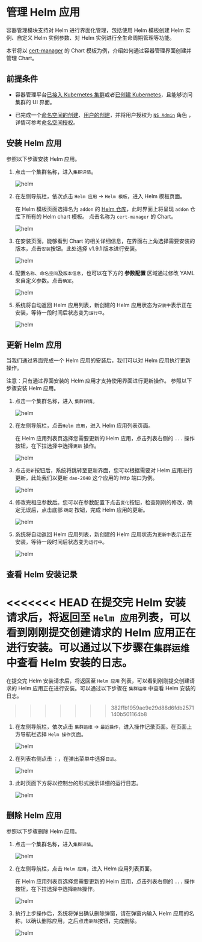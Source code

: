# 管理 Helm 应用

容器管理模块支持对 Helm 进行界面化管理，包括使用 Helm 模板创建 Helm 实例、自定义 Helm 实例参数、对 Helm 实例进行全生命周期管理等功能。

本节将以 [cert-manager](https://cert-manager.io/docs/) 的 Chart 模板为例，介绍如何通过容器管理界面创建并管理 Chart。

## 前提条件

- 容器管理平台[已接入 Kubernetes 集群](../Clusters/JoinACluster.md)或者[已创建 Kubernetes](../Clusters/CreateCluster.md)，且能够访问集群的 UI 界面。

- 已完成一个[命名空间的创建](../Namespaces/createns.md)、[用户的创建](../../../ghippo/04UserGuide/01UserandAccess/User.md)，并将用户授权为 [`NS Admin`](../Permissions/PermissionBrief.md#ns-admin) 角色 ，详情可参考[命名空间授权](../Permissions/Cluster-NSAuth.md)。

## 安装 Helm 应用

参照以下步骤安装 Helm 应用。

1. 点击一个集群名称，进入`集群详情`。

    ![helm](../../images/crd01.png)

2. 在左侧导航栏，依次点击 `Helm 应用` -> `Helm 模板`，进入 Helm 模板页面。

    在 Helm 模板页面选择名为 `addon` 的 [Helm 仓库](helm-repo.md)，此时界面上将呈现 `addon` 仓库下所有的 Helm chart 模板。
    点击名称为 `cert-manager` 的 Chart。

    ![helm](../../images/helm01.png)

3. 在安装页面，能够看到 Chart 的相关详细信息，在界面右上角选择需要安装的版本，点击`安装`按钮。此处选择 v1.9.1 版本进行安装。

    ![helm](../../images/helm02.png)

4. 配置`名称`、`命名空间`及`版本信息`，也可以在下方的 **参数配置** 区域通过修改 YAML 来自定义参数。点击`确定`。

    ![helm](../../images/helm03.png)

5. 系统将自动返回 Helm 应用列表，新创建的 Helm 应用状态为`安装中`表示正在安装，等待一段时间后状态变为`运行中`。

    ![helm](../../images/helm04.png)

## 更新 Helm 应用

当我们通过界面完成一个 Helm 应用的安装后，我们可以对 Helm 应用执行更新操作。

注意：只有通过界面安装的 Helm 应用才支持使用界面进行更新操作。
参照以下步骤安装 Helm 应用。

1. 点击一个集群名称，进入 `集群详情`。

    ![helm](../../images/crd01.png)

2. 在左侧导航栏，点击`Helm 应用`，进入 Helm 应用列表页面。

    在 Helm 应用列表页选择您需要更新的 Helm 应用，点击列表右侧的 `...` 操作按钮，在下拉选择中选择`更新` 操作。

    ![helm](../../images/helm08.png)

3. 点击`更新`按钮后，系统将跳转至更新界面，您可以根据需要对 Helm 应用进行更新，此处我们以更新 `dao-2048` 这个应用的 http 端口为例。

    ![helm](../../images/helm09.png)

4. 修改完相应参数后。您可以在参数配置下点击`变化`按钮，检查刚刚的修改，确定无误后，点击底部 `确定` 按钮，完成 Helm 应用的更新。

    ![helm](../../images/helm10.png)

5. 系统将自动返回 Helm 应用列表，新创建的 Helm 应用状态为`更新中`表示正在安装，等待一段时间后状态变为`运行中`。

    ![helm](../../images/helm11.png)

## 查看 Helm 安装记录

<<<<<<< HEAD
在提交完 Helm 安装请求后，将返回至 `Helm 应用`列表，可以看到刚刚提交创建请求的 Helm 应用正在进行安装。可以通过以下步骤在`集群运维`中查看 Helm 安装的日志。
=======
在提交完 Helm 安装请求后，将返回至 `Helm 应用` 列表，可以看到刚刚提交创建请求的 Helm 应用正在进行安装。可以通过以下步骤在 `集群运维` 中查看 Helm 安装的日志。
>>>>>>> 382ffb1959ae9e29d88d6fdb2571140b501164b8

1. 在左侧导航栏，依次点击 `集群运维` -> `最近操作`，进入操作记录页面。在页面上方导航栏选择 `Helm 操作`页面。

    ![helm](../../images/helm05.png)

2. 在列表右侧点击 `⋮`，在弹出菜单中选择`日志`。

    ![helm](../../images/helm06.png)

3. 此时页面下方将以控制台的形式展示详细的运行日志。

    ![helm](../../images/helm07.png)

## 删除 Helm 应用

参照以下步骤删除 Helm 应用。

1. 点击一个集群名称，进入`集群详情`。

    ![helm](../../images/crd01.png)

2. 在左侧导航栏，点击 `Helm 应用`，进入 Helm 应用列表页面。

    在 Helm 应用列表页选择您需要更新的 Helm 应用，点击列表右侧的 `...` 操作按钮，在下拉选择中选择`删除`操作。

    ![helm](../../images/helm12.png)

3. 执行上步操作后，系统将弹出确认删除弹窗，请在弹窗内输入 Helm 应用的名称，以确认删除应用，之后点击`删除`按钮，完成删除。

    ![helm](../../images/helm13.png)